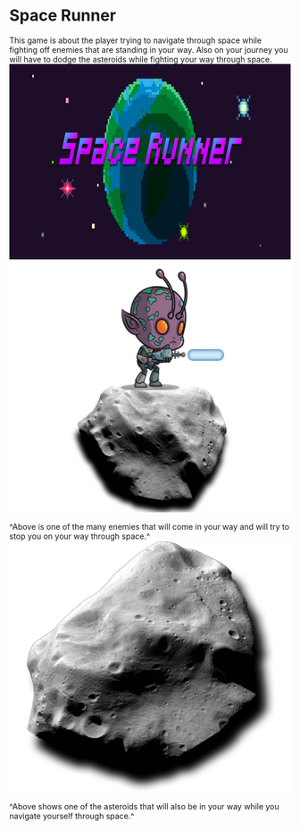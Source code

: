 <h1> Space Runner</h1>
<p> This game is about the player trying to navigate through space while fighting off enemies that are standing in your way. Also on your journey you will have to dodge the asteroids while fighting your way through space.</>
<img src="https://github.com/JoeKHong/Space-Runner/blob/master/InstantPythonGames/Space%20Runner%20Title%20Screen.png" width="800" height="350">
<img src="https://github.com/JoeKHong/Space-Runner/blob/master/InstantPythonGames/Space%20Runner%20Enemy%202.png" width = "550" height = "450">
<p> ^Above is one of the many enemies that will come in your way and will try to stop you on your way through space.^</>
<img src="https://github.com/JoeKHong/Space-Runner/blob/master/InstantPythonGames/asteroid2.png" width = "550" height = "450">
<p> ^Above shows one of the asteroids that will also be in your way while you navigate yourself through space.^</>

